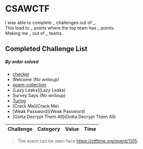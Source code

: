 # CSAWCTF


I was able to complete _ challenges out of _.\
This lead to _ points where the top team has _ points.\
Making me _ out of _ teams.


## Completed Challenge List
##### _By order solved_
* [checker](checker)
* Welcome _(No writeup)_
* [poem-collection](poem-collection)
* [Lazy Leaks](Lazy Leaks)
* Survey Says _(No writeup)_
* [Turing](Turing)
* [Crack Me](Crack Me)
* [Weak Password](Weak Password)
* [Gotta Decrypt Them All](Gotta Decrypt Them All)


|Challenge|Category|Value|Time|
|---|---|---|---|

> The event can be seen here https://ctftime.org/event/1315.